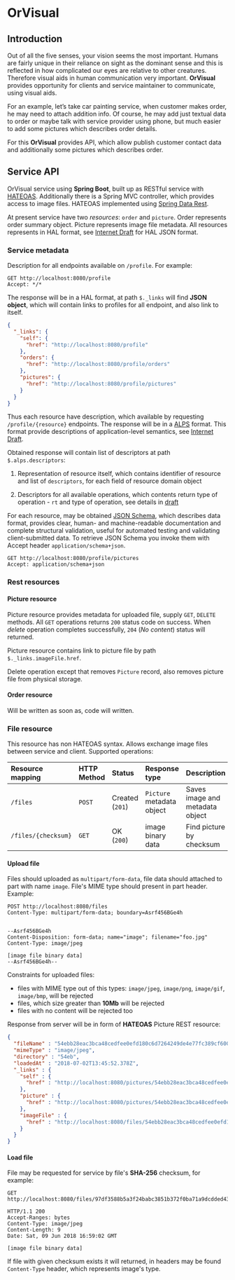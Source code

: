 # OrVisual

## Introduction

Out of all the five senses, your vision seems the most important. Humans are fairly unique in their reliance on sight
as the dominant sense and this is reflected in how complicated our eyes are relative to other creatures. Therefore
visual aids in human communication very important. **OrVisual** provides opportunity for clients and service maintainer
to communicate, using visual aids.

For an example, let’s take car painting service, when customer makes order, he may need to attach addition info.
Of course, he may add just textual data to order or maybe talk with service provider using phone, but much easier to
add some pictures which describes order details.

For this **OrVisual** provides API, which allow publish customer contact data and additionally some pictures which
describes order.

## Service API

OrVisual service using **Spring Boot**, built up as RESTful service with [HATEOAS](https://en.wikipedia.org/wiki/HATEOAS).
Additionally there is a Spring MVC controller, which provides access to image files. HATEOAS implemented using
[Spring Data Rest](https://docs.spring.io/spring-data/rest/docs/current/reference/html/).

At present service have two _resources_: `order` and `picture`. Order represents order summary object.
Picture represents image file metadata. All resources represents in HAL format, see [Internet Draft](https://tools.ietf.org/html/draft-kelly-json-hal-08)
for HAL JSON format.

### Service metadata

Description for all endpoints available on `/profile`. For example:

```
GET http://localhost:8080/profile
Accept: */*
```

The response will be in a HAL format, at path `$._links` will find **JSON object**, which will contain links to
profiles for all endpoint, and also link to itself.

```json
{
  "_links": {
    "self": {
      "href": "http://localhost:8080/profile"
    },
    "orders": {
      "href": "http://localhost:8080/profile/orders"
    },
    "pictures": {
      "href": "http://localhost:8080/profile/pictures"
    }
  }
}
```

Thus each resource have description, which available by requesting `/profile/{resource}` endpoints. The response will
be in a [ALPS](http://alps.io/) format. This format provide descriptions of application-level semantics, see
[Internet Draft](https://tools.ietf.org/html/draft-amundsen-richardson-foster-alps-02).

Obtained response will contain list of descriptors at path `$.alps.descriptors`:

1. Representation of resource itself, which contains identifier of resource and list of `descriptors`, for each field
    of resource domain object

2. Descriptors for all available operations, which contents return type of operation - `rt` and type of operation, see
    details in [draft](https://tools.ietf.org/html/draft-amundsen-richardson-foster-alps-02#section-2.2.12)


For each resource, may be obtained [JSON Schema](http://json-schema.org/), which describes data format, provides
clear, human- and machine-readable documentation and complete structural validation, useful for automated testing and
validating client-submitted data. To retrieve JSON Schema you invoke them with Accept header `application/schema+json`.

```
GET http://localhost:8080/profile/pictures
Accept: application/schema+json
```

### Rest resources

#### Picture resource

Picture resource provides metadata for uploaded file, supply `GET`, `DELETE` methods. All `GET` operations returns
`200` status code on success. When *delete* operation completes successfully, `204` (*No content*) status will
returned.

Picture resource contains link to picture file by path `$._links.imageFile.href`.

Delete operation except that removes `Picture` record, also removes picture file from physical storage.

#### Order resource

Will be written as soon as, code will written.

### File resource

This resource has non HATEOAS syntax. Allows exchange image files between service and client. Supported operations:

| Resource mapping | HTTP Method | Status | Response type | Description |
| :--------------- | :---------- | :----- | :---------- | :---- |
| `/files`         | `POST`      | Created (`201`) | `Picture` metadata object | Saves image and metadata object |
| `/files/{checksum}` | `GET` | OK (`200`) | image binary data | Find picture by checksum |

#### Upload file

Files should uploaded as `multipart/form-data`, file data should attached to part with name `image`. File's MIME type
should present in part header. Example:

```
POST http://localhost:8080/files
Content-Type: multipart/form-data; boundary=Asrf456BGe4h


--Asrf456BGe4h
Content-Disposition: form-data; name="image"; filename="foo.jpg"
Content-Type: image/jpeg

[image file binary data]
--Asrf456BGe4h--
```

Constraints for uploaded files:

 * files with MIME type out of this types: `image/jpeg`, `image/png`, `image/gif`, `image/bmp`, will be rejected
 * files, which size greater than **10Mb** will be rejected
 * files with no content will be rejected too
 
Response from server will be in form of **HATEOAS** Picture REST resource:

```json
{
  "fileName" : "54ebb28eac3bca48cedfee0efd180c6d7264249de4e77fc389cf6008db87babb.jpg",
  "mimeType" : "image/jpeg",
  "directory" : "54eb",
  "loadedAt" : "2018-07-02T13:45:52.378Z",
  "_links" : {
    "self" : {
      "href" : "http://localhost:8080/pictures/54ebb28eac3bca48cedfee0efd180c6d7264249de4e77fc389cf6008db87babb"
    },
    "picture" : {
      "href" : "http://localhost:8080/pictures/54ebb28eac3bca48cedfee0efd180c6d7264249de4e77fc389cf6008db87babb"
    },
    "imageFile" : {
      "href" : "http://localhost:8080/files/54ebb28eac3bca48cedfee0efd180c6d7264249de4e77fc389cf6008db87babb"
    }
  }
}
``` 

#### Load file

File may be requested for service by file's **SHA-256** checksum, for example:

```
GET http://localhost:8080/files/97df3588b5a3f24babc3851b372f0ba71a9dcdded43b14b9d06961bfc1707d9d

HTTP/1.1 200
Accept-Ranges: bytes
Content-Type: image/jpeg
Content-Length: 9
Date: Sat, 09 Jun 2018 16:59:02 GMT

[image file binary data]
```

If file with given checksum exists it will returned, in headers may be found `Content-Type` header, which represents
image's type.
